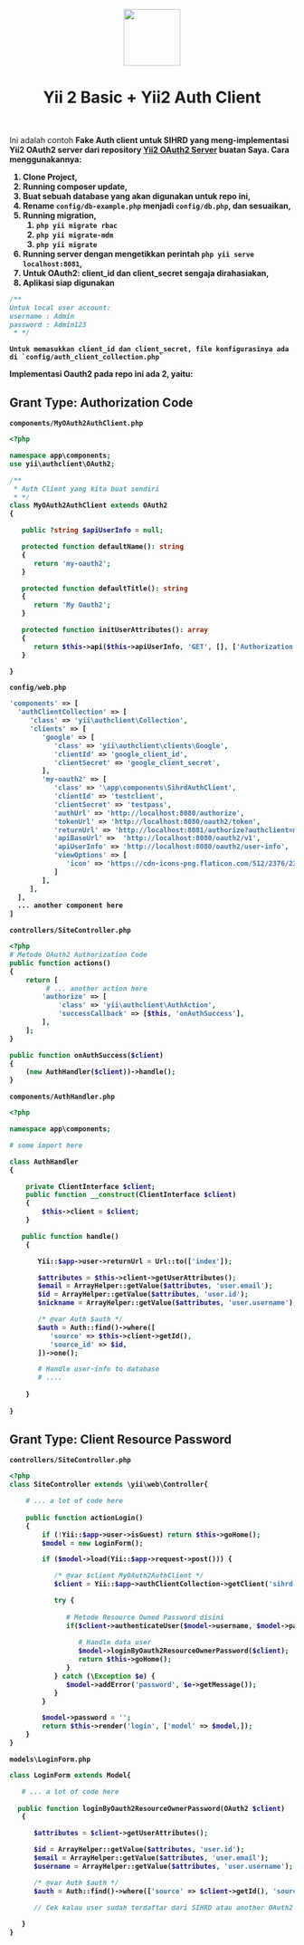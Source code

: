 <p align="center">
    <a href="https://github.com/yiisoft" target="_blank">
        <img src="https://avatars0.githubusercontent.com/u/993323" height="100px">
    </a>
    <h1 align="center">Yii 2 Basic + Yii2 Auth Client</h1>
    <br>
</p>

Ini adalah contoh <b>Fake Auth client untuk SIHRD<b>  yang meng-implementasi Yii2 OAuth2 server dari repository [Yii2 OAuth2 Server](https://github.com/ahmadfadlydziljalal/yii2-oauth2-server) buatan Saya.
Cara menggunakannya:
1. Clone Project,
2. Running composer update,
3. Buat sebuah database yang akan digunakan untuk repo ini,
4. Rename `config/db-example.php` menjadi `config/db.php`, dan sesuaikan,
5. Running migration,
    1. `php yii migrate rbac`
    2. `php yii migrate-mdm`
    3. `php yii migrate`
6. Running server dengan mengetikkan perintah `php yii serve localhost:8081`,
7. Untuk OAuth2: client_id dan client_secret sengaja dirahasiakan,
8. Aplikasi siap digunakan 

```php
/**
Untuk local user account:
username : Admin
password : Admin123
 * */
```

```
Untuk memasukkan client_id dan client_secret, file konfigurasinya ada di `config/auth_client_collection.php`
```
Implementasi Oauth2 pada repo ini ada 2, yaitu:

## Grant Type: Authorization Code
`components/MyOAuth2AuthClient.php`
```php
<?php

namespace app\components;
use yii\authclient\OAuth2;

/**
 * Auth Client yang kita buat sendiri
 * */
class MyOAuth2AuthClient extends OAuth2
{

   public ?string $apiUserInfo = null;

   protected function defaultName(): string
   {
      return 'my-oauth2';
   }

   protected function defaultTitle(): string
   {
      return 'My Oauth2';
   }

   protected function initUserAttributes(): array
   {
      return $this->api($this->apiUserInfo, 'GET', [], ['Authorization' => 'Bearer ' . $this->accessToken->params['access_token']]);
   }

}
```

`config/web.php`

```php
'components' => [
  'authClientCollection' => [
     'class' => 'yii\authclient\Collection',
     'clients' => [
        'google' => [
           'class' => 'yii\authclient\clients\Google',
           'clientId' => 'google_client_id',
           'clientSecret' => 'google_client_secret',
        ],
        'my-oauth2' => [
           'class' => '\app\components\SihrdAuthClient',
           'clientId' => 'testclient',
           'clientSecret' => 'testpass',
           'authUrl' => 'http://localhost:8080/authorize',
           'tokenUrl' => 'http://localhost:8080/oauth2/token',
           'returnUrl' => 'http://localhost:8081/authorize?authclient=my-oauth2',
           'apiBaseUrl' =>  'http://localhost:8080/oauth2/v1',
           'apiUserInfo' => 'http://localhost:8080/oauth2/user-info',
           'viewOptions' => [
              'icon' => 'https://cdn-icons-png.flaticon.com/512/2376/2376399.png'
           ]
        ],
     ],
  ],
  ... another component here
]
```

`controllers/SiteController.php`

```php
<?php
# Metode OAuth2 Authorization Code
public function actions()
{
    return [
         # ... another action here
        'authorize' => [
            'class' => 'yii\authclient\AuthAction',
            'successCallback' => [$this, 'onAuthSuccess'],
        ],
    ];
}

public function onAuthSuccess($client)
{
    (new AuthHandler($client))->handle();
}
```

`components/AuthHandler.php`
```php
<?php

namespace app\components;

# some import here

class AuthHandler
{

    private ClientInterface $client;
    public function __construct(ClientInterface $client)
    {
        $this->client = $client;
    }

   public function handle()
    {

       Yii::$app->user->returnUrl = Url::to(['index']);

       $attributes = $this->client->getUserAttributes();
       $email = ArrayHelper::getValue($attributes, 'user.email');
       $id = ArrayHelper::getValue($attributes, 'user.id');
       $nickname = ArrayHelper::getValue($attributes, 'user.username');

       /* @var Auth $auth */
       $auth = Auth::find()->where([
          'source' => $this->client->getId(),
          'source_id' => $id,
       ])->one();

       # Handle user-info to database
       # ....
       
    }
    
}
```

## Grant Type: Client Resource Password
`controllers/SiteController.php`
```php
<?php
class SiteController extends \yii\web\Controller{

    # ... a lot of code here
   
    public function actionLogin()
    {
        if (!Yii::$app->user->isGuest) return $this->goHome();
        $model = new LoginForm();

        if ($model->load(Yii::$app->request->post())) {

           /* @var $client MyOAuth2AuthClient */
           $client = Yii::$app->authClientCollection->getClient('sihrd');

           try {
           
              # Metode Resource Owned Password disini
              if($client->authenticateUser($model->username, $model->password)){
                 
                 # Handle data user
                 $model->loginByOauth2ResourceOwnerPassword($client);
                 return $this->goHome();
              }
           } catch (\Exception $e) {
              $model->addError('password', $e->getMessage());
           }
        }

        $model->password = '';
        return $this->render('login', ['model' => $model,]);
    }   
}

```

`models\LoginForm.php`
```php
class LoginForm extends Model{

   # ... a lot of code here
   
  public function loginByOauth2ResourceOwnerPassword(OAuth2 $client)
   {

      $attributes = $client->getUserAttributes();

      $id = ArrayHelper::getValue($attributes, 'user.id');
      $email = ArrayHelper::getValue($attributes, 'user.email');
      $username = ArrayHelper::getValue($attributes, 'user.username');

      /* @var Auth $auth */
      $auth = Auth::find()->where(['source' => $client->getId(), 'source_id' => $id,])->one();

      // Cek kalau user sudah terdaftar dari SIHRD atau another OAuth2 ?
     
   }
}
```